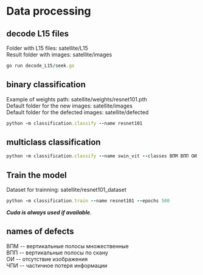 # Data processing
## decode L15 files
Folder with L15 files: satellite/L15\
Result folder with images: satellite/images
```ruby
go run decode_L15/seek.go 
```
## binary classification 
Example of weights path: satellite/weights/resnet101.pth<br>
Default folder for the new images: satellite/images<br>
Default folder for the defected images: satellite/defected
```ruby
python -m classification.classify --name resnet101
```
## multiclass classification
```ruby
python -m classification.classify --name swin_vit --classes ВПМ ВПП ОИ ЧПИ
```

## Train the model
Dataset for trainning: satellite/resnet101_dataset
```ruby
python -m classification.train --name resnet101 --epochs 500
```
***Cuda is always used if available***.

## names of defects
ВПМ -- вертикальные полосы множественные<br>
ВПП -- вертикальные полосы по скану<br>
ОИ -- отсутствие изображения<br>
ЧПИ -- частичное потеря информации 





